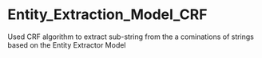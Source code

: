 # Entity_Extraction_Model_CRF
Used CRF algorithm to extract sub-string from the a cominations of strings based on the Entity Extractor Model
